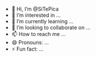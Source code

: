 - 👋 Hi, I’m @SiTePica
- 👀 I’m interested in ...
- 🌱 I’m currently learning ...
- 💞️ I’m looking to collaborate on ...
- 📫 How to reach me ...
- 😄 Pronouns: ...
- ⚡ Fun fact: ...

<!---
SiTePica/SiTePica is a ✨ special ✨ repository because its `README.md` (this file) appears on your GitHub profile.
You can click the Preview link to take a look at your changes.
--->
